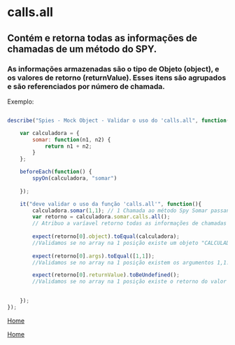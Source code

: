 # calls.all
## Contém e retorna todas as informações de chamadas de um método do SPY.
### As informações armazenadas são o tipo de Objeto (object), e os valores de retorno (returnValue). Esses itens são agrupados e são referenciados por número de chamada.

Exemplo:

```js

describe("Spies - Mock Object - Validar o uso do 'calls.all", function(){

    var calculadora = {
        somar: function(n1, n2) {
            return n1 + n2;
        }
    };

    beforeEach(function() {
        spyOn(calculadora, "somar")
            
    });

    it("deve validar o uso da função 'calls.all'", function(){
        calculadora.somar(1,1); // 1 Chamada ao método Spy Somar passando os parâmetros 1,1
        var retorno = calculadora.somar.calls.all();  
        // Atribuo a varíavel retorno todas as informações de chamadas do objeto/método "somar".
        
        expect(retorno[0].object).toEqual(calculadora);
        //Validamos se no array na 1 posição existe um objeto "CALCULADORA"
       
        expect(retorno[0].args).toEqual([1,1]);
        //Validamos se no array na 1 posição existem os argumentos 1,1.

        expect(retorno[0].returnValue).toBeUndefined();
        //Validamos se no array na 1 posição existe o retorno do valor 1 + 1 (e como não foi definido , será undefined)

 
    });
});
```                                       



[Home](https://github.com/andresilveiraleite/jasmine_nodejs/tree/master/docs/spies.md)       




[Home](https://github.com/andresilveiraleite/jasmine_nodejs.README.md)       

                                                                            
                                             
                                                                                   
                                                                                   
                                                                                   
                                                                                   